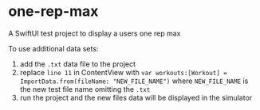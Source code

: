 # one-rep-max
A SwiftUI test project to display a users one rep max

To use additional data sets:
1. add the `.txt` data file to the project
2. replace `line 11` in ContentView with `var workouts:[Workout] = ImportData.from(fileName: "NEW_FILE_NAME")` where `NEW_FILE_NAME` is the new test file name omitting the `.txt`
3. run the project and the new files data will be displayed in the simulator


